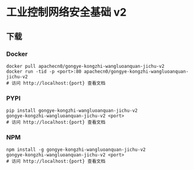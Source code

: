 # 工业控制网络安全基础 v2

## 下载

### Docker

```
docker pull apachecn0/gongye-kongzhi-wangluoanquan-jichu-v2
docker run -tid -p <port>:80 apachecn0/gongye-kongzhi-wangluoanquan-jichu-v2
# 访问 http://localhost:{port} 查看文档
```

### PYPI

```
pip install gongye-kongzhi-wangluoanquan-jichu-v2
gongye-kongzhi-wangluoanquan-jichu-v2 <port>
# 访问 http://localhost:{port} 查看文档
```

### NPM

```
npm install -g gongye-kongzhi-wangluoanquan-jichu-v2
gongye-kongzhi-wangluoanquan-jichu-v2 <port>
# 访问 http://localhost:{port} 查看文档
```